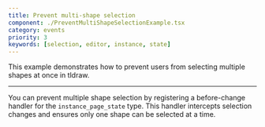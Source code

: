 ```yaml
---
title: Prevent multi-shape selection
component: ./PreventMultiShapeSelectionExample.tsx
category: events
priority: 3
keywords: [selection, editor, instance, state]
---
```


This example demonstrates how to prevent users from selecting multiple shapes at once in tldraw.

---

You can prevent multiple shape selection by registering a before-change handler for the `instance_page_state` type. This handler intercepts selection changes and ensures only one shape can be selected at a time.
